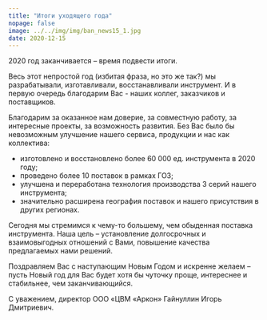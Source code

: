 ```yaml
---
title: "Итоги уходящего года"
nopage: false
image: ../../img/img/ban_news15_1.jpg
date: 2020-12-15
---
```

2020 год заканчивается – время подвести итоги.

Весь этот непростой год (избитая фраза, но это же так?) мы разрабатывали, изготавливали, восстанавливали инструмент. И в первую очередь благодарим Вас - наших коллег, заказчиков и поставщиков. 

Благодарим за оказанное нам доверие, за совместную работу, за интересные проекты, за возможность развития. Без Вас было бы невозможным улучшение нашего сервиса, продукции и нас как коллектива:

* изготовлено и восстановлено более 60 000 ед. инструмента в 2020 году;
* проведено более 10 поставок в рамках ГОЗ;
* улучшена и переработана технология производства 3 серий нашего инструмента;
* значительно расширена география поставок и нашего присутствия в других регионах.

Сегодня мы стремимся к чему-то большему, чем обыденная поставка инструмента. Наша цель – установление долгосрочных и взаимовыгодных отношений с Вами, повышение качества предлагаемых нами решений.

Поздравляем Вас с наступающим Новым Годом и искренне желаем – пусть Новый год для Вас будет хотя бы чуточку проще, интереснее и стабильнее, чем заканчивающийся.

С уважением, директор ООО «ЦВМ «Аркон» Гайнуллин Игорь Дмитриевич.